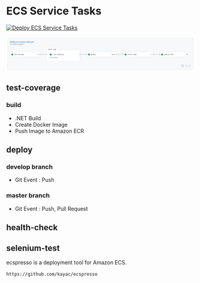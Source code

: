 # ECS Service Tasks

[![Deploy ECS Service Tasks](https://github.com/stuartshay/AzureDevOpsKats/actions/workflows/deploy-ecs-service-tasks.yml/badge.svg)](https://github.com/stuartshay/AzureDevOpsKats/actions/workflows/deploy-ecs-service-tasks.yml)

![](../assets/ecs-service-workflow.png)

## test-coverage

### build

- .NET Build
- Create Docker Image
- Push Image to Amazon ECR

## deploy

### develop branch

- Git Event : Push

### master branch

- Git Event : Push, Pull Request

## health-check

## selenium-test

ecspresso is a deployment tool for Amazon ECS.

```
https://github.com/kayac/ecspresso
```
